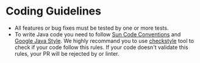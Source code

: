 # Coding Guidelines

- All features or bug fixes must be tested by one or more tests.
- To write Java code you need to follow [Sun Code Conventions](https://checkstyle.org/styleguides/sun-code-conventions-19990420/CodeConvTOC.doc.html) and [Google Java Style](https://checkstyle.sourceforge.io/styleguides/google-java-style-20180523/javaguide.html).
  We highly recommand you to use [checkstyle](https://github.com/checkstyle/checkstyle) tool to check if your code follow this rules.
  If your code doesn't validate this rules, your PR will be rejected by or linter.
